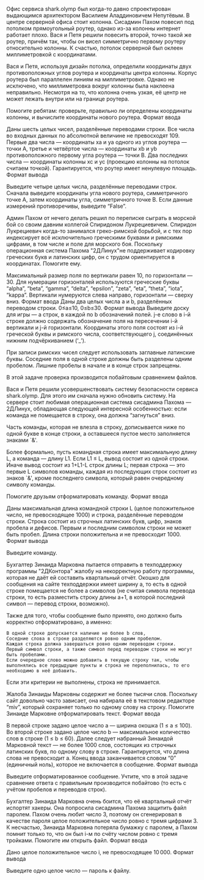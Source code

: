 <!-- AAAA -->
Офис сервиса shark.olymp был когда-то давно спроектирован выдающимся архитектором Василием Аладдиновичем Непутёвым. В центре серверной офиса стоит колонна. Сисадмин Пахом повесил под потолком прямоугольный роутер, однако из-за колонны интернет работает плохо. Вася и Петя решили повесить второй, точно такой же роутер, причём так, чтобы он висел симметрично первому роутеру относительно колонны. К счастью, потолок серверной был оклеен миллиметровкой с координатами.

Вася и Петя, используя дизайн потолка, определили координаты двух противоположных углов роутера и координаты центра колонны. Корпус роутера был параллелен линиям на миллиметровке. Однако не исключено, что миллиметровка вокруг колонны была наклеена неправильно. Несмотря на то, что колонна очень узкая, её центр не может лежать внутри или на границе роутера.

Помогите ребятам: проверьте, правильно ли определены координаты колонны, и вычислите координаты нового роутера.
Формат ввода

Даны шесть целых чисел, разделённые переводами строки. Все числа во входных данных по абсолютной величине не превосходят 109. Первые два числа — координаты xa и ya одного из углов роутера — точки A, третье и четвёртое числа — координаты xb и yb противоположного первому угла роутера — точки B. Два последних числа — координаты колонны xc и yc (проекцию колонны на потолок считаем точкой). Гарантируется, что роутер имеет ненулевую площадь.
Формат вывода

Выведите четыре целых числа, разделённые переводами строк. Сначала выведите координаты угла нового роутера, симметричного точке A, затем координаты угла, симметричного точке B. Если данные измерений противоречивы, выведите “False”. 


<!-- BBBB -->

 Админ Пахом от нечего делать решил по переписке сыграть в морской бой со своим давним коллегой Спиридоном Лукрециевичем. Спиридон Лукрециевич когда-то занимался греко-римской борьбой, и с тех пор индексирует всё исключительно греческими буквами и римскими цифрами, в том числе и поле для морского боя. Поскольку операционная система Пахома "2ДЛинух"не поддерживает кодировку греческих букв и латинских цифр, он с трудом ориентируется в координатах. Помогите ему.

Максимальный размер поля по вертикали равен 10, по горизонтали — 30. Для нумерации горизонталей используются греческие буквы “alpha”, “beta”, “gamma”, “delta”, “epsilon”, “zeta”, “eta”, “theta”, “iota”, “kappa”. Вертикали нумеруются слева направо, горизонтали — сверху вниз.
Формат ввода
Даны два целых числа a и b, разделённых переводом строки. 0≤a≤10, 0≤b≤30.
Формат вывода
Выведите доску для игры — a строк, в каждой по b обозначений полей. j-е слово в i-й строке должно содержать обозначение поля на пересечении i-й вертикали и j-й горизонтали. Координаты этого поля состоят из i-й греческой буквы и римского числа, соответствующего j, соединённых нижним подчёркиванием (‘_’).

При записи римских чисел следует использовать заглавные латинские буквы. Соседние поля в одной строке должны быть разделены одним пробелом. Лишние пробелы в начале и в конце строк запрещены.

В этой задаче проверка производится побайтовым сравнением файлов. 

<!-- CCCC -->



Вася и Петя решили усовершенствовать систему безопасности сервиса shark.olymp. Для этого им сначала нужно обновить систему. На сервере стоит любимая операционная система сисадмина Пахома — 2ДЛинух, обладающая следующей интересной особенностью: если команда не помещается в строку, она должна “загнуться” вниз.

Часть команды, которая не влезла в строку, дописывается ниже по одной букве в конце строки, а оставшееся пустое место заполняется знаками `&'.

Более формально, пусть командная строка имеет максимальную длину L, а команда — длину L1. Если L1 ≤ L, вывод состоит из одной строки. Иначе вывод состоит из 1+L1-L строк длины L; первая строка — это первые L символов команды, каждая из последующих строк состоит из знаков `&', кроме последнего символа, который равен очередному символу команды.

Помогите друзьям отформатировать команду.
Формат ввода

Даны максимальная длина командной строки L (целое положительное число, не превосходящее 1000) и строка, разделённые переводом строки. Строка состоит из строчных латинских букв, цифр, знаков пробела и дефисов. Первым и последним символом строки не может быть пробел. Длина строки положительна и не превосходит 1000.
Формат вывода

Выведите команду.

<!-- DDDD -->



Бухгалтер Зинаида Марковна пытается отправить в техподдержку программы "2ДКонтора" жалобу на некорректную работу программы, которая не даёт ей составить квартальный отчёт. Окошко для сообщения на сайте техподдержки имеет ширину a, то есть в одной строке помещается не более a символов (не считая символа перевода строки, то есть разместить строку длины a+1, в которой последний символ — перевод строки, возможно).

Также для того, чтобы сообщение было принято, оно должно быть корректно отформатировано, а именно:

    В одной строке допускается наличие не более b слов,
    Соседние слова в строке разделяются ровно одним пробелом.
    Каждая строка должна завершаться ровно одним переводом строки.
    Первый символ строки, а также символ перед переводом строки не могут быть пробелами.
    Если очередное слово можно добавить в текущую строку так, чтобы выполнялись все предыдущие пункты и строка не переполнилась, то его необходимо в неё добавить.

Если эти критерии не выполнены, строка не принимается.

Жалоба Зинаиды Марковны содержит не более тысячи слов. Поскольку сайт довольно часто зависает, она набирала её в текстовом редакторе “miv”, который сохраняет только по одному слову на строку. Помогите Зинаиде Марковне отформатировать текст.
Формат ввода

В первой строке задано целое число a — ширина окошка (1 ≤ a ≤ 100). Во второй строке задано целое число b — максимальное количество слов в строке (1 ≤ b ≤ 60). Далее следует набранный Зинаидой Марковной текст — не более 1000 слов, состоящих из строчных латинских букв, по одному слову в строке. Гарантируется, что длина слова не превосходит a. Конец ввода заканчивается словом “0” (единичный ноль), которое не включается в сообщение.
Формат вывода

Выведите отформатированное сообщение. Учтите, что в этой задаче сравнение ответа с правильным производится побайтово (то есть с учётом пробелов и переводов строк). 

<!-- EEEE -->



Бухгалтер Зинаида Марковна очень боится, что её квартальный отчёт испортят хакеры. Она попросила сисадмина Пахома защитить файл паролем. Пахом очень любит число 3, поэтому он сгенерировал в качестве пароля целое положительное число ровно с тремя цифрами 3. К несчастью, Зинаида Марковна потеряла бумажку с паролем, а Пахом помнит только то, что он был i-м по счёту числом ровно с тремя тройками. Помогите им открыть файл.
Формат ввода

Дано целое положительное число i, не превосходящее 10 000.
Формат вывода

Выведите одно целое число — пароль к файлу.